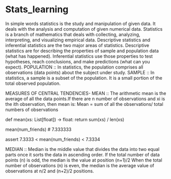 # Stats_learning
In simple words statistics is the study and manipulation of given data. It deals with the analysis and computation of given numerical data.
Statistics is a branch of mathematics that deals with collecting, analyzing, interpreting, and visualizing empirical data. Descriptive statistics and inferential statistics are the two major areas of statistics. Descriptive statistics are for describing the properties of sample and population data (what has happened). Inferential statistics use those properties to test hypotheses, reach conclusions, and make predictions (what can you expect).
POPULATION :: In statistics, the population comprises all observations (data points) about the subject under study.
SAMPLE :: In statistics, a sample is a subset of the population. It is a small portion of the total observed population.

MEASURES OF CENTRAL TENDENCIES-
MEAN :: The arithmetic mean is the average of all the data points.If there are n number of observations and xi is the ith observation, then mean is:
Mean = sum of all the observations/ total numbers of observations

def mean(xs: List[float]) -> float:
    return sum(xs) / len(xs)

mean(num_friends)   # 7.333333


assert 7.3333 < mean(num_friends) < 7.3334



MEDIAN :: Median is the middle value that divides the data into two equal parts once it sorts the data in ascending order.
If the total number of data points (n) is odd, the median is the value at position (n+1)/2
When the total number of observations (n) is even, the median is the average value of observations at n/2 and (n+2)/2 positions.

